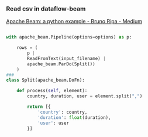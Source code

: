 ###  Read csv in dataflow-beam


[Apache Beam: a python example - Bruno Ripa - Medium](https://medium.com/@brunoripa/apache-beam-a-python-example-5644ca4ed581 "Apache Beam: a python example - Bruno Ripa - Medium")




```python

with apache_beam.Pipeline(options=options) as p:

    rows = (
        p |
        ReadFromText(input_filename) |
        apache_beam.ParDo(Split())
    )
###
class Split(apache_beam.DoFn):

    def process(self, element):
        country, duration, user = element.split(",")

        return [{
            'country': country,
            'duration': float(duration),
            'user': user
        }]
```
